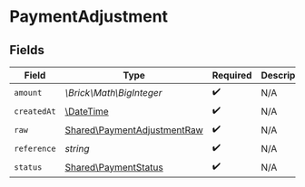 # PaymentAdjustment


## Fields

| Field                                                                      | Type                                                                       | Required                                                                   | Description                                                                | Example                                                                    |
| -------------------------------------------------------------------------- | -------------------------------------------------------------------------- | -------------------------------------------------------------------------- | -------------------------------------------------------------------------- | -------------------------------------------------------------------------- |
| `amount`                                                                   | *\Brick\Math\BigInteger*                                                   | :heavy_check_mark:                                                         | N/A                                                                        | 100                                                                        |
| `createdAt`                                                                | [\DateTime](https://www.php.net/manual/en/class.datetime.php)              | :heavy_check_mark:                                                         | N/A                                                                        |                                                                            |
| `raw`                                                                      | [Shared\PaymentAdjustmentRaw](../../Models/Shared/PaymentAdjustmentRaw.md) | :heavy_check_mark:                                                         | N/A                                                                        |                                                                            |
| `reference`                                                                | *string*                                                                   | :heavy_check_mark:                                                         | N/A                                                                        |                                                                            |
| `status`                                                                   | [Shared\PaymentStatus](../../Models/Shared/PaymentStatus.md)               | :heavy_check_mark:                                                         | N/A                                                                        |                                                                            |